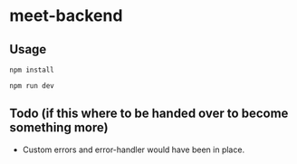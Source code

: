 # meet-backend


## Usage
```npm install```

```npm run dev```


## Todo (if this where to be handed over to become something more)
* Custom errors and error-handler would have been in place.